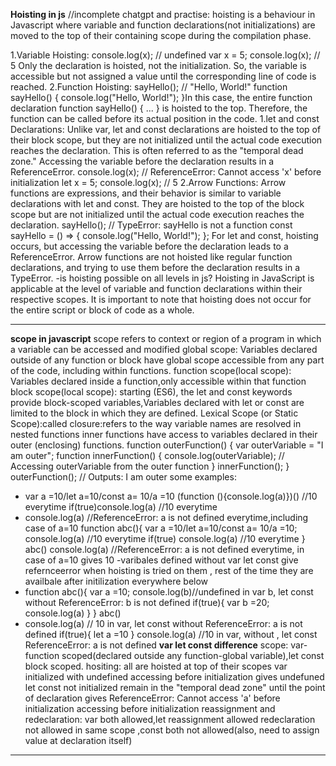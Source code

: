 **Hoisting in js**
//incomplete
chatgpt and practise:
hoisting is a behaviour in Javascript where variable and function declarations(not initializations) are moved to the top of their containing scope during the compilation phase.
<!-- During Execution Context creation phase-memory alloted var is undefined, check from namastey js -->
1.Variable Hoisting:
console.log(x); // undefined
var x = 5;
console.log(x); // 5
Only the declaration is hoisted, not the initialization.
So, the variable is accessible but not assigned a value until the corresponding line of code is reached.
2.Function Hoisting:
sayHello(); // "Hello, World!"
function sayHello() {
console.log("Hello, World!");
}In this case, the entire function declaration function sayHello() { ... } is hoisted to the top.
Therefore, the function can be called before its actual position in the code.
1.let and const Declarations:
Unlike var, let and const declarations are hoisted to the top of their block scope, but
they are not initialized until the actual code execution reaches the declaration. This
is often referred to as the "temporal dead zone."
Accessing the variable before the declaration results in a ReferenceError.
console.log(x); // ReferenceError: Cannot access 'x' before initialization
let x = 5;
console.log(x); // 5
2.Arrow Functions:
Arrow functions are expressions, and their behavior is similar to variable declarations with let and const.
They are hoisted to the top of the block scope but
are not initialized until the actual code execution reaches the declaration.
sayHello(); // TypeError: sayHello is not a function
const sayHello = () => {
console.log("Hello, World!");
};
For let and const, hoisting occurs, but accessing the variable before the declaration leads to a ReferenceError.
Arrow functions are not hoisted like regular function declarations, and trying to use them
before the declaration results in a TypeError.
-is hoisting possible on all levels in js?
Hoisting in JavaScript is applicable at the level of variable and function declarations
within their respective scopes. It is important to note that hoisting does not occur for the entire script or
block of code as a whole.
______________________________________________________________________________________________
**scope in javascript**
scope refers to context or region of a program in which a variable can be accessed and modified
global scope: Variables declared outside of any function or block have global scope
accessible from any part of the code, including within functions.
function scope(local scope): Variables declared inside a function,only accessible within that function
block scope(local scope): starting (ES6), the let and const keywords provide block-scoped variables,Variables declared with let or const are limited to the block in which they are defined.
Lexical Scope (or Static Scope):called closure:refers to the way variable names are resolved in nested functions
inner functions have access to variables declared in their outer (enclosing) functions.
function outerFunction() {
    var outerVariable = "I am outer";
    function innerFunction() {
        console.log(outerVariable); // Accessing outerVariable from the outer function
    }
    innerFunction();
}
outerFunction(); // Outputs: I am outer
some examples:
-   var a =10/let a=10/const a= 10/a =10
    (function (){console.log(a)})() //10 everytime
    if(true)console.log(a) //10 everytime
-   console.log(a) //ReferenceError: a is not defined everytime,including case of a=10
    function abc(){
        var a =10/let a=10/const a= 10/a =10;
        console.log(a) //10 everytime
        if(true)
        console.log(a) //10 everytime
    }
    abc()
    console.log(a) //ReferenceError: a is not defined everytime, in case of a=10 gives 10
-varibales defined without var let const give refernceerror when hoisting is tried on them , rest of the time they are availbale after initilization everywhere below
-   function abc(){
    var a =10;
    console.log(b)//undefined in var b, let const without ReferenceError: b is not defined
    if(true){
    var b =20;
    console.log(a)
    }
    }
    abc()
-   console.log(a) // 10 in var, let const without ReferenceError: a is not defined
    if(true){
        let a =10
    }
    console.log(a) //10 in var, without , let const ReferenceError: a is not defined
**var let const difference**
scope:
var-function scoped(declared outside any function-global variable),let const block scoped.
hositing:
all are hoisted at top of their scopes
var initialized with undefined accessing before initialization gives undefuned
let const not initialized
remain in the "temporal dead zone" until the point of declaration
gives ReferenceError: Cannot access 'a' before initialization  accessing before initialization
reassignment and redeclaration: var both allowed,let reassignment allowed redeclaration not allowed in same scope ,const both not allowed(also, need to assign value at declaration itself)
__________________________________________________________________________________________________

